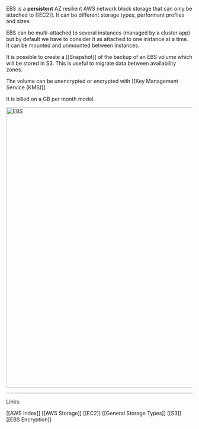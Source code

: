 EBS is a **persistent** <span class="red-text">AZ resilient</span> AWS network block storage that can only be attached to [[EC2]]. It can be different storage types, performant profiles and sizes. 

EBS can be multi-attached to several instances (managed by a cluster app) but by default we have to consider it as attached to one instance at a time. It can be mounted and unmounted between instances.

It is possible to create a [[Snapshot]] of the backup of an EBS volume which will be stored in S3. This is useful to migrate data between availability zones.

The volume can be unencrypted or encrypted with [[Key Management Service (KMS)]]. 

It is billed on a GB per month model.

<img width="1674" height="754" alt="EBS" src="https://github.com/user-attachments/assets/6bacc757-2f75-4eb4-84d8-fc20a58b3602" />

---
Links:

[[AWS Index]]
[[AWS Storage]]
[[EC2]]
[[General Storage Types]]
[[S3]]
[[EBS Encryption]]
